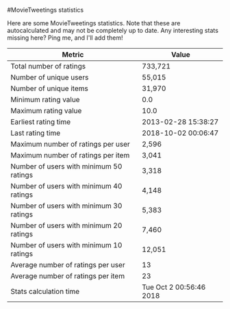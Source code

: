 #MovieTweetings statistics

Here are some MovieTweetings statistics. Note that these are autocalculated and may not be completely up to date. Any interesting stats missing here? Ping me, and I'll add them!

Metric | Value
--- | ---
Total number of ratings                 | 733,721
Number of unique users                  | 55,015
Number of unique items                  | 31,970
Minimum rating value                    | 0.0
Maximum rating value                    | 10.0
Earliest rating time                    | 2013-02-28 15:38:27
Last rating time                        | 2018-10-02 00:06:47
Maximum number of ratings per user      | 2,596
Maximum number of ratings per item      | 3,041
Number of users with minimum 50 ratings | 3,318
Number of users with minimum 40 ratings | 4,148
Number of users with minimum 30 ratings | 5,383
Number of users with minimum 20 ratings | 7,460
Number of users with minimum 10 ratings | 12,051
Average number of ratings per user      | 13
Average number of ratings per item      | 23
Stats calculation time                  | Tue Oct  2 00:56:46 2018

